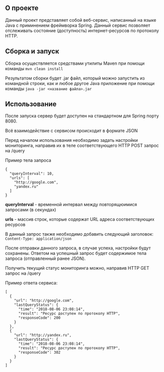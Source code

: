## О проекте
Данный проект представляет собой веб-сервис, написанный на языке Java с приминением фреймворка Spring. Данный сервис позволяет отслеживать состояние (доступность) интернет-ресурсов по протоколу HTTP.

## Сборка и запуск
Сборка осуществляется средствами утилиты Maven при помощи команды
```mvn clean install```

Результатом сборки будет .jar файл, который можно запустить из командной строки, как и любое другое Java приложение при помощи команды ```java -jar <название файла>.jar```

## Использование
После запуска сервер будет доступен на стандартном для Spring порту 8080. 

Всё взаимодействие с сервисом происходит в формате JSON

Перед началом использования необходимо задать настройки мониторинга, направив их в теле соответствующего HTTP POST запрос на /query

Пример тела запроса
```$xslt
{
  "queryInterval": 10,
  "urls": [
    "http://google.com",
    "yandex.ru"
  ]
}
```

**queryInterval** - временной интервал между повторящюимися запросами (в секундах)

**urls** - массив строк, которые содержат URL адреса соответствующих ресурсов

В данный запрос также необходимо добавить следующий заголовок: ```Content-Type: application/json```

После отправки данного запроса, в случае успеха, настройки будут сохранены. Ответом на успешный запрос будет содержимое тела запроса (отправленный ранее JSON).

Получить текущий статус мониторинга можно, направив HTTP GET запрос на /query

Пример ответа сервиса:
```$xslt
[
  {
    "url": "http://google.com",
    "lastQueryStatus": {
      "time": "2018-08-06 23:08:14",
      "result": "Ресурс доступен по протоколу HTTP",
      "responseCode": 200
    }
  },
  {
    "url": "http://yandex.ru",
    "lastQueryStatus": {
      "time": "2018-08-06 23:08:14",
      "result": "Ресурс доступен по протоколу HTTP",
      "responseCode": 302
    }
  }
]
```